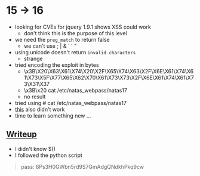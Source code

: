 # 15 -> 16

- looking for CVEs for jquery 1.9.1 shows XSS could work
    - don't think this is the purpose of this level
- we need the `preg_match` to return false
    - we can't use ; | & ` ' "
- using unicode doesn't return `invalid characters`
    - strange
- tried encoding the exploit in bytes
    - \x3B\X20\X63\X61\X74\X20\X2F\X65\X74\X63\X2F\X6E\X61\X74\X61\X73\X5F\X77\X65\X62\X70\X61\X73\X73\X2F\X6E\X61\X74\X61\X73\X31\X37
    - \x3B\x20 cat /etc/natas_webpass/natas17
    - no result
- tried using # cat /etc/natas_webpass/natas17
- [this](https://www.secjuice.com/web-application-firewall-waf-evasion/) also didn't work
- time to learn something new ...

## [Writeup](https://caminek.rocks/2021/05/28/natas15-16/)

- I didn't know $()
- I followed the python script

> pass: 8Ps3H0GWbn5rd9S7GmAdgQNdkhPkq9cw

